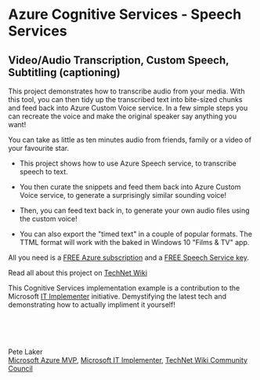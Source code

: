 # Azure Cognitive Services - Speech Services

## Video/Audio Transcription, Custom Speech, Subtitling (captioning)

This project demonstrates how to transcribe audio from your media. With this tool, you can then tidy up the transcribed text into bite-sized chunks and feed back into Azure Custom Voice service. In a few simple steps you can recreate the voice and make the original speaker say anything you want!

You can take as little as ten minutes audio from friends, family or a video of your favourite star. 

* This project shows how to use Azure Speech service, to transcribe speech to text. 

* You then curate the snippets and feed them back into Azure Custom Voice service, to generate a surprisingly similar sounding voice! 

* Then, you can feed text back in, to generate your own audio files using the custom voice! 

* You can also export the "timed text" in a couple of popular formats. The TTML format will work with the baked in Windows 10 "Films & TV" app.  

All you need is a [FREE Azure subscription](https://azure.microsoft.com/en-us/free/) and a [FREE Speech Service key](https://docs.microsoft.com/en-us/azure/cognitive-services/Speech-Service/get-started).

Read all about this project on [TechNet Wiki](https://social.technet.microsoft.com/wiki/contents/articles/52457.transcribe-video-and-make-your-own-custom-voices-with-azure-speech-services.aspx) 

This Cognitive Services implementation example is a contribution to the Microsoft [IT Implementer](https://www.microsoft.com/en-gb/atwork/it-implementer/) initiative. Demystifying the latest tech and demonstrating how to actually impliment it yourself!

<br />
<br />
<br />
 
Pete Laker
<br />[Microsoft Azure MVP](https://mvp.microsoft.com/en-us/PublicProfile/5001916), [Microsoft IT Implementer](https://www.microsoft.com/en-gb/atwork/it-implementer/), [TechNet Wiki Community Council](https://social.technet.microsoft.com/wiki/149154/ProfileUrlRedirect.ashx)
